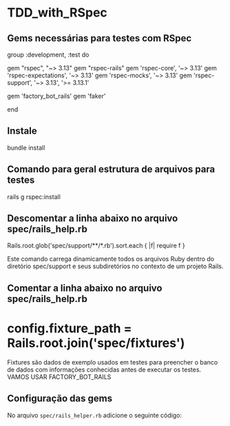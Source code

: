 # TDD_with_RSpec

## Gems necessárias para testes com RSpec

group :development, :test do

  gem "rspec", "~> 3.13"
  gem "rspec-rails"
  gem 'rspec-core', '~> 3.13'
  gem 'rspec-expectations', '~> 3.13'
  gem 'rspec-mocks', '~> 3.13'
  gem 'rspec-support', '~> 3.13', '>= 3.13.1'

  gem 'factory_bot_rails'
  gem 'faker'

end

## Instale

  bundle install

## Comando para geral estrutura de arquivos para testes

  rails g rspec:install

## Descomentar a linha abaixo no arquivo spec/rails_help.rb

  Rails.root.glob('spec/support/**/*.rb').sort.each { |f| require f }

  Este comando carrega dinamicamente todos os arquivos Ruby dentro do diretório spec/support e seus subdiretórios no contexto de um projeto Rails.

## Comentar a linha abaixo no arquivo spec/rails_help.rb

  # config.fixture_path = Rails.root.join('spec/fixtures')

  Fixtures são dados de exemplo usados em testes para preencher o banco de dados com informações conhecidas antes de executar os testes.
  VAMOS USAR FACTORY_BOT_RAILS


## Configuração das gems

No arquivo `spec/rails_helper.rb` adicione o seguinte código: 


